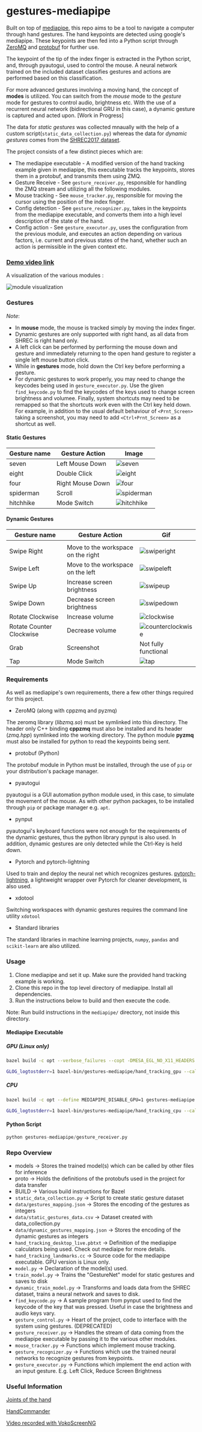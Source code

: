 # gestures-mediapipe


Built on top of [mediapipe](https://github.com/google/mediapipe), this repo aims to be a tool to navigate a computer through hand gestures. The hand keypoints are detected using google's mediapipe. These keypoints are then fed into a Python script through [ZeroMQ](https://zeromq.org) and [protobuf](https://developers.google.com/protocol-buffers) for further use. 

The keypoint of the tip of the index finger is extracted in the Python script, and, through pyautogui, used to control the mouse. A neural network trained on the included dataset classifies gestures and actions are performed based on this classification.

For more advanced gestures involving a moving hand, the concept of **modes** is utilized. You can switch from the *mouse* mode to the *gesture* mode for gestures to control audio, brightness etc. With the use of a recurrent neural network (bidirectional GRU in this case), a dynamic gesture is captured and acted upon. [Work in Progress]

The data for *static gestures* was collected mnaually with the help of a custom script(`static_data_collection.py`) whereas the data for *dynamic gestures* comes from the [SHREC2017 dataset](http://www-rech.telecom-lille.fr/shrec2017-hand/).

The project consists of a few distinct pieces which are:

* The mediapipe executable - A modified version of the hand tracking example given in mediapipe, this executable tracks the keypoints, stores them in a protobuf, and transmits them using ZMQ.
* Gesture Receive - See `gesture_receiver.py`, responsible for handling the ZMQ stream and utilizing all the following modules.
* Mouse tracking - See `mouse_tracker.py`, responsible for moving the cursor using the position of the index finger.
* Config detection - See `gesture_recognizer.py`, takes in the keypoints from the mediapipe executable, and converts them into a high level description of the state of the hand.
* Config action - See `gesture_executor.py`, uses the configuration from the previous module, and executes an action depending on various factors, i.e. current and previous states of the hand, whether such an action is permissible in the given context etc.

### [Demo video link](https://drive.google.com/file/d/1UmL5u6LCbpAZFdJM46QpT9r7uGjbP4Mz/view)


A visualization of the various modules : 

![module visualization](images/Flowchart.png)

### Gestures

*Note*: 
* In **mouse** mode, the mouse is tracked simply by moving the index finger. 
* Dynamic gestures are only supported with right hand, as all data from SHREC is right hand only.
* A left click can be performed by performing the mouse down and gesture and immediately returning to the open hand gesture to register a single left mouse button click.
* While in **gestures** mode, hold down the Ctrl key before performing a gesture.
* For dynamic gestures to work properly, you may need to change the keycodes being used in `gesture_executor.py`. Use the given `find_keycode.py` to find the keycodes of the keys used to change screen brightness and volumee. Finally, system shortcuts may need to be remapped so that the shortcuts work even with the Ctrl key held down. For example, in addition to the usual default behaviour of `<Prnt_Screen>` taking a screenshot, you may need to add `<Ctrl+Prnt_Screen>` as a shortcut as well. 

#### Static Gestures

| Gesture name   | Gesture Action   | Image                               |
| -------------- | ---------------- | --------------------------------    |
| seven          | Left Mouse Down  | ![seven](images/seven2.png)         |
| eight          | Double Click     | ![eight](images/eight2.png)         |
| four           | Right Mouse Down | ![four](images/four2.png)           |
| spiderman      | Scroll           | ![spiderman](images/spiderman2.png) |
| hitchhike      | Mode Switch      | ![hitchhike](images/hitchhike2.png) |

#### Dynamic Gestures

| Gesture name             | Gesture Action                     | Gif                                              |
| --------------           | ----------------                   | ---------                                        |
|                          |                                    |                                                  |
| Swipe Right              | Move to the workspace on the right | ![swiperight](images/swiperight.gif)             |
| Swipe Left               | Move to the workspace on the left  | ![swipeleft](images/swipeleft.gif)               |
| Swipe Up                 | Increase screen brightness         | ![swipeup](images/swipeup.gif)                   |
| Swipe Down               | Decrease screen brightness         | ![swipedown](images/swipedown.gif)               |
| Rotate Clockwise         | Increase volume                    | ![clockwise](images/clockwise.gif)               |
| Rotate Counter Clockwise | Decrease volume                    | ![counterclockwise](images/counterclockwise.gif) |
| Grab                     | Screenshot                         | Not fully functional                             |
| Tap                      | Mode Switch                        | ![tap](images/tap.gif)                           |

### Requirements

As well as mediapipe's own requirements, there a few other things required for this project.

* ZeroMQ (along with cppzmq and pyzmq)

The zeromq library (*libzmq.so*) must be symlinked into this directory. The header only C++ binding **cppzmq** must also be installed and its header (*zmq.hpp*) symlinked into the working directory. The python module **pyzmq** must also be installed for python to read the keypoints being sent.

* protobuf (Python)

The protobuf module in Python must be installed, through the use of `pip` or your distribution's package manager.

* pyautogui

pyautogui is a GUI automation python module used, in this case, to simulate the movement of the mouse. As with other python packages, to be installed through `pip` or package manager e.g. `apt`. 

* pynput

pyautogui's keyboard functions were not enough for the requirements of the dynamic gestures, thus the python library pynput is also used. In addition, dynamic gestures are only detected while the Ctrl-Key is held down. 

* Pytorch and pytorch-lightning

Used to train and deploy the neural net which recognizes gestures. [pytorch-lightning](https://github.com/PyTorchLightning/pytorch-lightning), a lightweight wrapper over Pytorch for cleaner development, is also used.

* xdotool

Switching workspaces with dynamic gestures requires the command line utility `xdotool`

* Standard libraries

The standard libraries in machine learning projects, `numpy`, `pandas` and `scikit-learn` are also utilized.

### Usage

1. Clone mediapipe and set it up. Make sure the provided hand tracking example is working.
2. Clone this repo in the top level directory of mediapipe. Install all dependencies.
3. Run the instructions below to build and then execute the code. 

Note: Run build instructions in the `mediapipe/` directory, not inside this directory.

#### Mediapipe Executable

##### GPU (Linux only)
``` sh
bazel build -c opt --verbose_failures --copt -DMESA_EGL_NO_X11_HEADERS --copt -DEGL_NO_X11 gestures-mediapipe:hand_tracking_gpu

GLOG_logtostderr=1 bazel-bin/gestures-mediapipe/hand_tracking_gpu --calculator_graph_config_file=gestures-mediapipe/hand_tracking_desktop_live.pbtxt

```

##### CPU
``` sh
bazel build -c opt --define MEDIAPIPE_DISABLE_GPU=1 gestures-mediapipe:hand_tracking_cpu

GLOG_logtostderr=1 bazel-bin/gestures-mediapipe/hand_tracking_cpu --calculator_graph_config_file=gestures-mediapipe/hand_tracking_desktop_live.pbtxt

```

#### Python Script

``` python
python gestures-mediapipe/gesture_receiver.py

```

### Repo Overview

* models -> Stores the trained model(s) which can be called by other files for inference
* proto -> Holds the definitions of the protobufs used in the project for data transfer
* BUILD -> Various build instructions for Bazel
* `static_data_collection.py` -> Script to create static gesture dataset 
* `data/gestures_mapping.json` -> Stores the encoding of the gestures as integers
* `data/static_gestures_data.csv` -> Dataset created with data_collection.py 
* `data/dynamic_gestures_mapping.json` -> Stores the encoding of the dynamic gestures as integers
* `hand_tracking_desktop_live.pbtxt` -> Definition of the mediapipe calculators being used. Check out mediaipe for more details.
* `hand_tracking_landmarks.cc` -> Source code for the mediapipe executable. GPU version is Linux only.
* `model.py` -> Declaration of the model(s) used.
* `train_model.py` -> Trains the "GestureNet" model for static gestures and saves to disk
* `dynamic_train_model.py` -> Transforms and loads data from the SHREC dataset, trains a neural network and saves to disk. 
* `find_keycode.py` -> A sample program from pynput used to find the keycode of the key that was pressed. Useful in case the brightness and audio keys vary.
* `gesture_control.py` -> Heart of the project, code to interface with the system using gestures. (DEPRECATED)
* `gesture_receiver.py` -> Handles the stream of data coming from the mediapipe executable by passing it to the various other modules.
* `mouse_tracker.py` -> Functions which implement mouse tracking.
* `gesture_recognizer.py` -> Functions which use the trained neural networks to recognize gestures from keypoints.
* `gesture_executor.py` -> Functions which implement the end action with an input gesture. E.g. Left Click, Reduce Screen Brightness


### Useful Information

[Joints of the hand](https://en.wikipedia.org/wiki/Interphalangeal_joints_of_the_hand)

[HandCommander](https://www.deuxexsilicon.com/handcommander/)

[Video recorded with VokoScreenNG](https://github.com/vkohaupt/vokoscreenNG)
